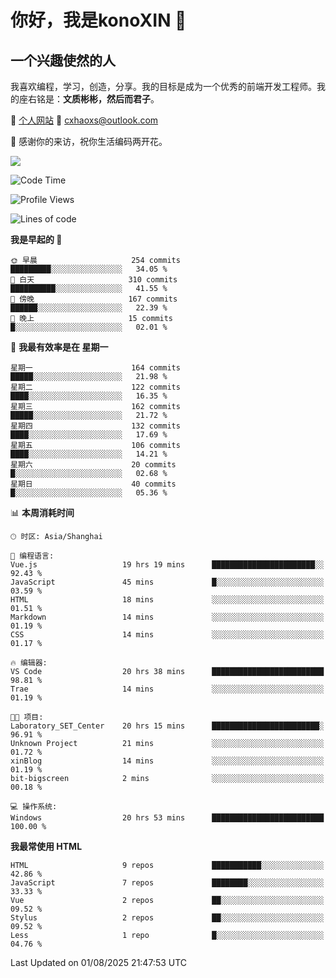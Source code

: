 <!--
**konoXIN/konoXIN** is a ✨ _special_ ✨ repository because its `README.md` (this file) appears on your GitHub profile.

Here are some ideas to get you started:

- 🔭 I’m currently working on ...
- 🌱 I’m currently learning ...
- 👯 I’m looking to collaborate on ...
- 🤔 I’m looking for help with ...
- 💬 Ask me about ...
- 📫 How to reach me: ...
- 😄 Pronouns: ...
- ⚡ Fun fact: ...
-->
# 你好，我是konoXIN 👋
## 一个兴趣使然的人

我喜欢编程，学习，创造，分享。我的目标是成为一个优秀的前端开发工程师。我的座右铭是：**文质彬彬，然后而君子**。

📄 [个人网站](https://www.konoxin.top/)  📮 cxhaoxs@outlook.com
    
👋 感谢你的来访，祝你生活编码两开花。

<a href="https://wakatime.com"><img src="https://wakatime.com/share/@konoXIN/7d7b1368-87f9-4766-8aad-0b59725c07da.png" /></a>
 <!--START_SECTION:waka-->
![Code Time](http://img.shields.io/badge/Code%20Time-2%2C392%20hrs%2019%20mins-blue)

![Profile Views](http://img.shields.io/badge/%E4%B8%AA%E4%BA%BA%E8%B5%84%E6%96%99%E8%A7%82%E7%9C%8B%E6%AC%A1%E6%95%B0-0-blue)

![Lines of code](https://img.shields.io/badge/%E4%BB%8E%E3%80%8CHello%20World%E3%80%8D%E8%B5%B7%E6%88%91%E5%B7%B2%E7%BB%8F%E5%86%99%E4%BA%86-322.5%20thousand%20%E8%A1%8C%E4%BB%A3%E7%A0%81-blue)

**我是早起的 🐤** 

```text
🌞 早晨                     254 commits         █████████░░░░░░░░░░░░░░░░   34.05 % 
🌆 白天                     310 commits         ██████████░░░░░░░░░░░░░░░   41.55 % 
🌃 傍晚                     167 commits         ██████░░░░░░░░░░░░░░░░░░░   22.39 % 
🌙 晚上                     15 commits          █░░░░░░░░░░░░░░░░░░░░░░░░   02.01 % 
```
📅 **我最有效率是在 星期一** 

```text
星期一                      164 commits         █████░░░░░░░░░░░░░░░░░░░░   21.98 % 
星期二                      122 commits         ████░░░░░░░░░░░░░░░░░░░░░   16.35 % 
星期三                      162 commits         █████░░░░░░░░░░░░░░░░░░░░   21.72 % 
星期四                      132 commits         ████░░░░░░░░░░░░░░░░░░░░░   17.69 % 
星期五                      106 commits         ████░░░░░░░░░░░░░░░░░░░░░   14.21 % 
星期六                      20 commits          █░░░░░░░░░░░░░░░░░░░░░░░░   02.68 % 
星期日                      40 commits          █░░░░░░░░░░░░░░░░░░░░░░░░   05.36 % 
```


📊 **本周消耗时间** 

```text
🕑︎ 时区: Asia/Shanghai

💬 编程语言: 
Vue.js                   19 hrs 19 mins      ███████████████████████░░   92.43 % 
JavaScript               45 mins             █░░░░░░░░░░░░░░░░░░░░░░░░   03.59 % 
HTML                     18 mins             ░░░░░░░░░░░░░░░░░░░░░░░░░   01.51 % 
Markdown                 14 mins             ░░░░░░░░░░░░░░░░░░░░░░░░░   01.19 % 
CSS                      14 mins             ░░░░░░░░░░░░░░░░░░░░░░░░░   01.17 % 

🔥 编辑器: 
VS Code                  20 hrs 38 mins      █████████████████████████   98.81 % 
Trae                     14 mins             ░░░░░░░░░░░░░░░░░░░░░░░░░   01.19 % 

🐱‍💻 项目: 
Laboratory_SET_Center    20 hrs 15 mins      ████████████████████████░   96.91 % 
Unknown Project          21 mins             ░░░░░░░░░░░░░░░░░░░░░░░░░   01.72 % 
xinBlog                  14 mins             ░░░░░░░░░░░░░░░░░░░░░░░░░   01.19 % 
bit-bigscreen            2 mins              ░░░░░░░░░░░░░░░░░░░░░░░░░   00.18 % 

💻 操作系统: 
Windows                  20 hrs 53 mins      █████████████████████████   100.00 % 
```

**我最常使用 HTML** 

```text
HTML                     9 repos             ███████████░░░░░░░░░░░░░░   42.86 % 
JavaScript               7 repos             ████████░░░░░░░░░░░░░░░░░   33.33 % 
Vue                      2 repos             ██░░░░░░░░░░░░░░░░░░░░░░░   09.52 % 
Stylus                   2 repos             ██░░░░░░░░░░░░░░░░░░░░░░░   09.52 % 
Less                     1 repo              █░░░░░░░░░░░░░░░░░░░░░░░░   04.76 % 
```




 Last Updated on 01/08/2025 21:47:53 UTC
<!--END_SECTION:waka-->
